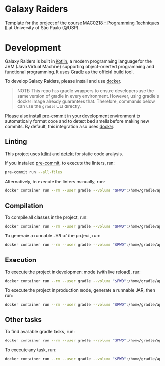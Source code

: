 # Galaxy Raiders

Template for the project of the course [MAC0218 - Programming Techniques II][1]
at University of São Paulo (@USP).

# Development

Galaxy Raiders is built in [Kotlin][2], a modern programming language for
the JVM (Java Virtual Machine) supporting object-oriented programming and
functional programming. It uses [Gradle][3] as the official build tool.

To develop Galaxy Raiders, please install and use [docker][4].

> NOTE: This repo has gradle wrappers to ensure developers use the same version
> of gradle in every environment. However, using gradle's docker image already
> guarantees that. Therefore, commands below can use the `gradle` CLI directly.

Please also install [pre-commit][5] in your development environment to
automatically format code and to detect bed smells before making new commits.
By default, this integration also uses [docker][4].

## Linting

This project uses [ktlint][6] and [detekt][7] for static code analysis.

If you installed [pre-commit][5], to execute the linters, run:
```bash
pre-commit run --all-files
```

Alternatively, to execute the linters manually, run:
```bash
docker container run --rm --user gradle --volume "$PWD":/home/gradle/app --workdir /home/gradle/app gradle:7.4.2-jdk17 gradle --no-daemon formatKotlin detekt
```

## Compilation

To compile all classes in the project, run:
```bash
docker container run --rm --user gradle --volume "$PWD":/home/gradle/app --workdir /home/gradle/app gradle:7.4.2-jdk17 gradle --no-daemon clean assemble
```

To generate a runnable JAR of the project, run:
```bash
docker container run --rm --user gradle --volume "$PWD":/home/gradle/app --workdir /home/gradle/app gradle:7.4.2-jdk17 gradle --no-daemon clean jar
```

## Execution

To execute the project in development mode (with live reload), run:
```bash
docker container run --rm --user gradle --volume "$PWD":/home/gradle/app --workdir /home/gradle/app gradle:7.4.2-jdk17 gradle --continuous run
```

To execute the project in production mode, generate a runnable JAR, then run:
```bash
docker container run --rm --user gradle --volume "$PWD":/home/gradle/app --workdir /home/gradle/app gradle:7.4.2-jdk17 java -jar ./app/build/libs/app.jar
```

## Other tasks

To find available gradle tasks, run:
```bash
docker container run --rm --user gradle --volume "$PWD":/home/gradle/app --workdir /home/gradle/app gradle:7.4.2-jdk17 gradle tasks
```

To execute any task, run:
```bash
docker container run --rm --user gradle --volume "$PWD":/home/gradle/app --workdir /home/gradle/app gradle:7.4.2-jdk17 gradle {task}
```

[1]: https://uspdigital.usp.br/jupiterweb/obterDisciplina?sgldis=MAC0218
[2]: https://gradle.org
[3]: https://kotlinlang.org
[4]: https://docs.docker.com
[5]: https://pre-commit.com
[6]: https://github.com/pinterest/ktlint
[7]: https://github.com/detekt/detekt
